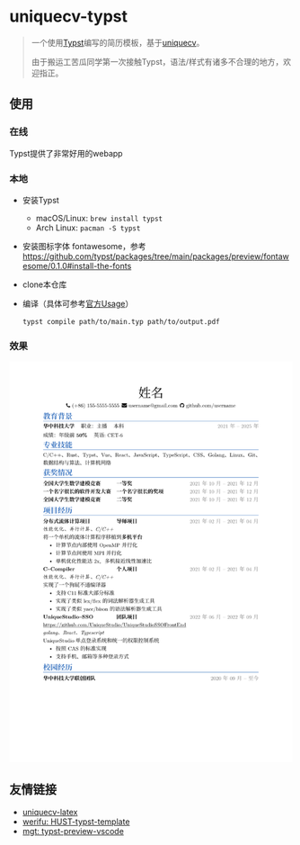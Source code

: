 # uniquecv-typst

> 一个使用[Typst](https://typst.app/)编写的简历模板，基于[uniquecv](https://github.com/dyinnz/uniquecv)。
>
> 由于搬运工苦瓜同学第一次接触Typst，语法/样式有诸多不合理的地方，欢迎指正。

## 使用

### 在线

Typst提供了非常好用的webapp

### 本地

- 安装Typst

  - macOS/Linux: `brew install typst`
  - Arch Linux: `pacman -S typst`

- 安装图标字体 fontawesome，参考 https://github.com/typst/packages/tree/main/packages/preview/fontawesome/0.1.0#install-the-fonts

- clone本仓库

- 编译（具体可参考[官方Usage](https://github.com/typst/typst)）

  ```
  typst compile path/to/main.typ path/to/output.pdf
  ```

### 效果

![效果图](https://github.com/gaoachao/uniquecv-typst/raw/main/image.png)

## 友情链接

- [uniquecv-latex](https://github.com/dyinnz/uniquecv)
- [werifu: HUST-typst-template](https://github.com/werifu/HUST-typst-template)
- [mgt: typst-preview-vscode](https://github.com/Enter-tainer/typst-preview-vscode)
